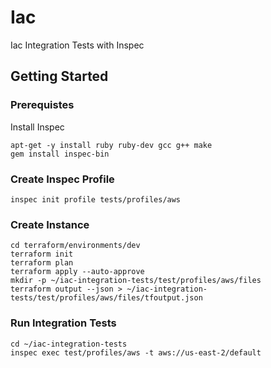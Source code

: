 # Iac
Iac Integration Tests with Inspec
## Getting Started
### Prerequistes
Install Inspec
```
apt-get -y install ruby ruby-dev gcc g++ make
gem install inspec-bin
```
### Create Inspec Profile
```
inspec init profile tests/profiles/aws
```
### Create Instance
```
cd terraform/environments/dev
terraform init
terraform plan
terraform apply --auto-approve
mkdir -p ~/iac-integration-tests/test/profiles/aws/files
terraform output --json > ~/iac-integration-tests/test/profiles/aws/files/tfoutput.json
```
### Run Integration Tests
```
cd ~/iac-integration-tests
inspec exec test/profiles/aws -t aws://us-east-2/default
```
